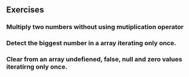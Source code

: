 ## Exercises

### Multiply two numbers without using mutiplication operator

### Detect the biggest number in a array iterating only once.

### Clear from an array undefiened, false, null and zero values iteratirng only once.
